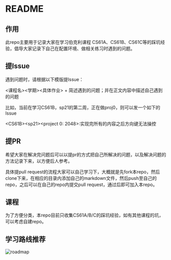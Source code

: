# README

## 作用

此repo主要用于记录大家在学习伯克利课程 CS61A、CS61B、CS61C等的踩坑经验，倡导大家记录下自己在配置环境、做相关练习时遇到的问题。

## 提Issue

遇到问题时，请根据以下模版提Issue：

<课程名><学期><具体作业> + 简述遇到的问题；并在正文内容中描述自己遇到的问题

比如，当前在学习CS61B，sp21的第二周，正在做proj0，则可以发一个如下的Issue

\<CS61B>\<sp21><project 0: 2048>:实现完所有的内容之后方向键无法操控

## 提PR

希望大家在解决完问题后可以以提pr的方式把自己所解决的问题，以及解决问题的方法记录下来，以方便后人参考。

具体提pull request的流程大家可以自己学习下，大概就是先fork本repo，然后clone下来，在相应的目录内添加自己的markdown文件，然后push至自己的repo，之后可以在自己的repo内提交pull request，通过后即可加入本repo。

## 课程

为了方便分类，本repo目前只收集CS61A/B/C的踩坑经验，如有其他课程的坑，可以考虑自建repo。

## 学习路线推荐

![roadmap](https://picgo-1252947055.cos.ap-guangzhou.myqcloud.com/771648117698_.pic.jpg)